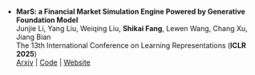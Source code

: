 ---
---

- **MarS: a Financial Market Simulation Engine Powered by Generative Foundation Model**  
  Junjie Li, Yang Liu, Weiqing Liu, **Shikai Fang**, Lewen Wang, Chang Xu, Jiang Bian  
  The 13th International Conference on Learning Representations (**ICLR 2025**)  
  [Arxiv](https://arxiv.org/abs/2409.07486) | [Code](https://github.com/microsoft/MarS/tree/main) | [Website](https://mars-lmm.github.io/)